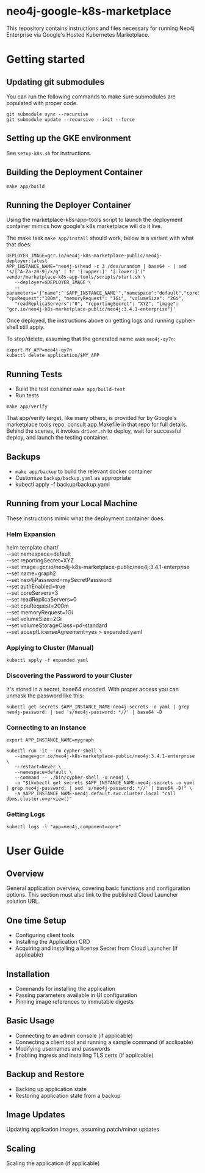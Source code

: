 # neo4j-google-k8s-marketplace

This repository contains instructions and files necessary for running Neo4j Enterprise via Google's
Hosted Kubernetes Marketplace.

# Getting started

## Updating git submodules

You can run the following commands to make sure submodules
are populated with proper code.

```shell
git submodule sync --recursive
git submodule update --recursive --init --force
```

## Setting up the GKE environment

See `setup-k8s.sh` for instructions.

## Building the Deployment Container
 
```
make app/build
```

## Running the Deployer Container

Using the marketplace-k8s-app-tools script to launch the deployment container mimics how google's
k8s marketplace will do it live.

The make task `make app/install` should work, below is a variant with what that does:

```
DEPLOYER_IMAGE=gcr.io/neo4j-k8s-marketplace-public/neo4j-deployer:latest
APP_INSTANCE_NAME="neo4j-$(head -c 3 /dev/urandom | base64 - | sed 's/[^A-Za-z0-9]/x/g' | tr '[:upper:]' '[:lower:]')"
vendor/marketplace-k8s-app-tools/scripts/start.sh \
   --deployer=$DEPLOYER_IMAGE \
   --parameters='{"name":"'$APP_INSTANCE_NAME'","namespace":"default","coreServers":"3", "cpuRequest":"100m", "memoryRequest": "1Gi", "volumeSize": "2Gi", 
   "readReplicaServers":"0", "reportingSecret": "XYZ", "image": "gcr.io/neo4j-k8s-marketplace-public/neo4j:3.4.1-enterprise"}'
```

Once deployed, the instructions above on getting logs and running cypher-shell still apply.

To stop/delete, assuming that the generated name was `neo4j-qy7n`:

```
export MY_APP=neo4j-qy7n
kubectl delete application/$MY_APP
```

## Running Tests

- Build the test conainer `make app/build-test`
- Run tests

```
make app/verify
```

That app/verify target, like many others, is provided for by Google's
marketplace tools repo; consult app.Makefile in that repo for full details. 
Behind the scenes, it invokes `driver.sh` to deploy, wait for successful deploy,
and launch the testing container.

## Backups

- `make app/backup` to build the relevant docker container
- Customize `backup/backup.yaml` as appropriate
- kubectl apply -f backup/backup.yaml

## Running from your Local Machine

These instructions mimic what the deployment container does.

### Helm Expansion

helm template chart/ \
   --set namespace=default \
   --set reportingSecret=XYZ \
   --set image=gcr.io/neo4j-k8s-marketplace-public/neo4j:3.4.1-enterprise \
   --set name=graph2 \
   --set neo4jPassword=mySecretPassword \
   --set authEnabled=true \
   --set coreServers=3 \
   --set readReplicaServers=0 \
   --set cpuRequest=200m \
   --set memoryRequest=1Gi \
   --set volumeSize=2Gi \
   --set volumeStorageClass=pd-standard \
   --set acceptLicenseAgreement=yes > expanded.yaml

### Applying to Cluster (Manual)

```kubectl apply -f expanded.yaml```

### Discovering the Password to your Cluster

It's stored in a secret, base64 encoded.  With proper access you can unmask the password
like this:

```
kubectl get secrets $APP_INSTANCE_NAME-neo4j-secrets -o yaml | grep neo4j-password: | sed 's/neo4j-password: *//' | base64 -D
```

### Connecting to an Instance

```
export APP_INSTANCE_NAME=mygraph

kubectl run -it --rm cypher-shell \
   --image=gcr.io/neo4j-k8s-marketplace-public/neo4j:3.4.1-enterprise \
   --restart=Never \
   --namespace=default \
   --command -- ./bin/cypher-shell -u neo4j \
   -p "$(kubectl get secrets $APP_INSTANCE_NAME-neo4j-secrets -o yaml | grep neo4j-password: | sed 's/neo4j-password: *//' | base64 -D)" \
   -a $APP_INSTANCE_NAME-neo4j.default.svc.cluster.local "call dbms.cluster.overview()"
```

### Getting Logs

```
kubectl logs -l "app=neo4j,component=core"
```


# User Guide

## Overview

General application overview, covering basic functions and configuration options. This section
must also link to the published Cloud Launcher solution URL.

## One time Setup

- Configuring client tools
- Installing the Application CRD
- Acquiring and installing a license Secret from Cloud Launcher (if applicable)

## Installation

- Commands for installing the application
- Passing parameters available in UI configuration
- Pinning image references to immutable digests

## Basic Usage

- Connecting to an admin console (if applicable)
- Connecting a client tool and running a sample command (if acclipable)
- Modifying usernames and passwords
- Enabling ingress and installing TLS certs (if applicable)

## Backup and Restore

- Backing up application state
- Restoring application state from a backup

## Image Updates

Updating application images, assuming patch/minor updates

## Scaling

Scaling the application (if applicable)


